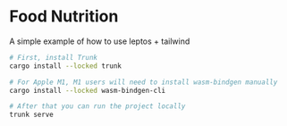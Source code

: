 # Food Nutrition

A simple example of how to use leptos + tailwind

```bash
# First, install Trunk
cargo install --locked trunk

# For Apple M1, M1 users will need to install wasm-bindgen manually
cargo install --locked wasm-bindgen-cli

# After that you can run the project locally
trunk serve
```
